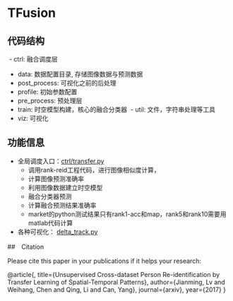 # TFusion

## 代码结构
 - ctrl: 融合调度层
 - data: 数据配置目录, 存储图像数据与预测数据
 - post_process: 可视化之前的后处理
 - profile: 初始参数配置
 - pre_process: 预处理层
 - train: 时空模型构建，核心的融合分类器
 - util: 文件，字符串处理等工具
 - viz: 可视化

## 功能信息
  - 全局调度入口：[ctrl/transfer.py](ctrl/transfer.py)
    - 调用rank-reid工程代码，进行图像相似度计算，
    - 计算图像预测准确率
    - 利用图像数据建立时空模型
    - 融合分类器预测
    - 计算融合预测结果准确率
    - market的python测试结果只有rank1-acc和map，rank5和rank10需要用matlab代码计算
  - 各种可视化： [delta_track.py](viz/delta_track.py)

##　Citation

Please cite this paper in your publications if it helps your research:

@article{,
  title={Unsupervised Cross-dataset Person Re-identification by Transfer Learning of Spatial-Temporal Patterns},
  author={Jianming, Lv and Weihang, Chen and Qing, Li and Can, Yang},
  journal={arxiv},
  year={2017}
}
                      
